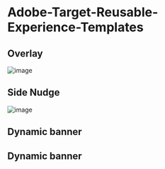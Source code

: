 # Adobe-Target-Reusable-Experience-Templates


## Overlay

![image](https://user-images.githubusercontent.com/101316657/162180080-e762cf92-104c-4c10-9b5f-9974c816b607.png)

           
## Side Nudge

![image](https://user-images.githubusercontent.com/101316657/162182285-2e95a970-d9fc-47be-bd59-de52d6962232.png)

## Dynamic banner


## Dynamic banner
